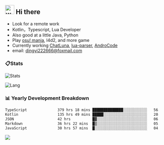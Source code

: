 ## <img alt="wave" src="https://raw.githubusercontent.com/MartinHeinz/MartinHeinz/master/wave.gif" width="30px"> Hi there

- Look for a remote work
- Kotlin，Typescript, Lua Developer
- Also good at a little Java, Python
- Play [osu! mania](https://osu.ppy.sh/users/29808669), l4d2, and more game
- Currently working [ChatLuna](https://github.com/ChatLunaLab), [lua-parser](https://github.com/dingyi222666/lua-parser), [AndroCode](https://github.com/dingyi222666/AndroCode)
- email: [dingyi222666@foxmail.com](mailto:dingyi222666@foxmail.com)

### 📋Stats

![Stats](https://github-readme-stats.vercel.app/api?username=dingyi222666&show_icons=true&icon_color=47A69E&title_color=47A69E&count_private=true)    

![Lang](https://github-readme-stats.vercel.app/api/top-langs/?username=dingyi222666&layout=compact&title_color=47A69E&hide=html,css,c,c%2B%2B)   

### 📊 Yearly Development Breakdown

<!--START_SECTION:waka-->

```txt
TypeScript              379 hrs 18 mins ██████████████░░░░░░░░░░░   56.03 %
Kotlin                  135 hrs 49 mins █████░░░░░░░░░░░░░░░░░░░░   20.06 %
JSON                    42 hrs          █▓░░░░░░░░░░░░░░░░░░░░░░░   06.21 %
Markdown                36 hrs 22 mins  █▒░░░░░░░░░░░░░░░░░░░░░░░   05.37 %
JavaScript              30 hrs 57 mins  █░░░░░░░░░░░░░░░░░░░░░░░░   04.57 %
```

<!--END_SECTION:waka-->

![](https://komarev.com/ghpvc/?username=dingyi222666)
